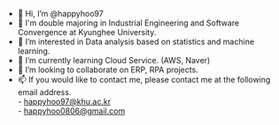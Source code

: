 - 👋 Hi, I’m @happyhoo97
- 🏫 I'm double majoring in Industrial Engineering and Software Convergence at Kyunghee University.
- 👀 I’m interested in Data analysis based on statistics and machine learning.
- 🌱 I’m currently learning Cloud Service. (AWS, Naver)
- 💞️ I’m looking to collaborate on ERP, RPA projects.
- 📫 If you would like to contact me, please contact me at the following email address.  
      - happyhoo97@khu.ac.kr  
      - happyhoo0806@gmail.com

<!---
happyhoo97/happyhoo97 is a ✨ special ✨ repository because its `README.md` (this file) appears on your GitHub profile.
You can click the Preview link to take a look at your changes.
--->
